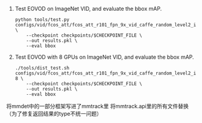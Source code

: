 1. Test EOVOD on ImageNet VID, and evaluate the bbox mAP.

   ```shell
   python tools/test.py configs/vid/fcos_att/fcos_att_r101_fpn_9x_vid_caffe_random_level2_imagenet.py \
       --checkpoint checkpoints/$CHECKPOINT_FILE \
       --out results.pkl \
       --eval bbox
   ```
2. Test EOVOD with 8 GPUs on ImageNet VID, and evaluate the bbox mAP.

   ```shell
   ./tools/dist_test.sh configs/vid/fcos_att/fcos_att_r101_fpn_9x_vid_caffe_random_level2_imagenet.py 8 \
       --checkpoint checkpoints/$CHECKPOINT_FILE \
       --out results.pkl \
       --eval bbox
   ```

将mmdet中的一部分框架写进了mmtrack里
将mmtrack.api里的所有文件替换（为了修复返回结果的type不统一问题）